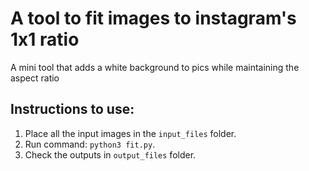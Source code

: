 # A tool to fit images to instagram's 1x1 ratio

A mini tool that adds a white background to pics while maintaining the aspect ratio

## Instructions to use:

1. Place all the input images in the `input_files` folder.
2. Run command: `python3 fit.py`.
3. Check the outputs in `output_files` folder.
